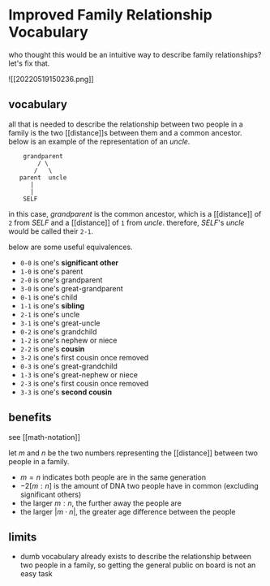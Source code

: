 # Improved Family Relationship Vocabulary

who thought this would be an intuitive way to describe family relationships? let's fix that.

![[20220519150236.png]]

## vocabulary

all that is needed to describe the relationship between two people in a family is the two [[distance]]s between them and a common ancestor. below is an example of the representation of an _uncle_.

```
    grandparent
        / \
       /   \
   parent  uncle
      |
      |
    SELF

```

in this case, _grandparent_ is the common ancestor, which is a [[distance]] of `2` from _SELF_ and a [[distance]] of `1` from _uncle_. therefore, _SELF_'s _uncle_ would be called their `2-1`.

below are some useful equivalences.

- `0-0` is one's **significant other**
- `1-0` is one's parent
- `2-0` is one's grandparent
- `3-0` is one's great-grandparent
- `0-1` is one's child
- `1-1` is one's **sibling**
- `2-1` is one's uncle
- `3-1` is one's great-uncle
- `0-2` is one's grandchild
- `1-2` is one's nephew or niece
- `2-2` is one's **cousin**
- `3-2` is one's first cousin once removed
- `0-3` is one's great-grandchild
- `1-3` is one's great-nephew or niece
- `2-3` is one's first cousin once removed
- `3-3` is one's **second cousin**

## benefits

see [[math-notation]]

let $m$ and $n$ be the two numbers representing the [[distance]] between two people in a family.

- $m = n$ indicates both people are in the same generation
- $-2[m : n]$ is the amount of DNA two people have in common (excluding significant others)
- the larger $m : n$, the further away the people are
- the larger $|m \cdot n|$, the greater age difference between the people

## limits

- dumb vocabulary already exists to describe the relationship between two people in a family, so getting the general public on board is not an easy task

